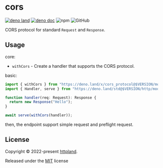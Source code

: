 # cors

[![deno land](http://img.shields.io/badge/available%20on-deno.land/x-lightgrey.svg?logo=deno)](https://deno.land/x/cors_protocol)
[![deno doc](https://doc.deno.land/badge.svg)](https://doc.deno.land/https/deno.land/x/cors_protocol/mod.ts)
![npm](https://img.shields.io/npm/v/@httpland/cors)
![GitHub](https://img.shields.io/github/license/httpland/cors)

CORS protocol for standard `Request` and `Response`.

## Usage

core:

- `withCors` - Create a handler that supports the CORS protocol.

basic:

```ts
import { withCors } from "https://deno.land/x/cors_protocol@$VERSION/mod.ts";
import { Handler, serve } from "https://deno.land/std@$VERSION/http/mod.ts";

function handler(req: Request): Response {
  return new Response("Hello");
}

await serve(withCors(handler));
```

then, the endpoint support simple request and preflight request.

## License

Copyright © 2022-present [httpland](https://github.com/httpland).

Released under the [MIT](./LICENSE) license
